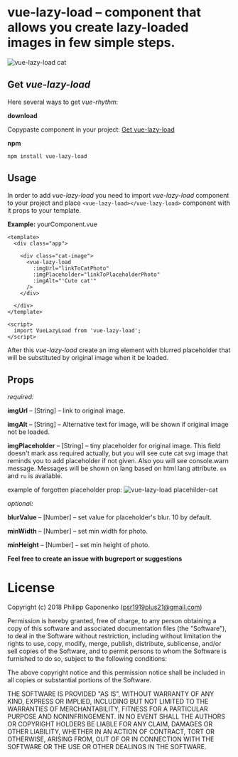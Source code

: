# vue-lazy-load – component that allows you create lazy-loaded images in few simple steps.

![vue-lazy-load cat](https://raw.githubusercontent.com/psr1919plus21/vue-lazy-load/production/img/cat.jpg)

Get *vue-lazy-load*
----------

Here several ways to get *vue-rhythm*:

**download**

Copypaste component in your project:
[Get vue-lazy-load](https://raw.githubusercontent.com/psr1919plus21/vue-lazy-load/production/vue-lazy-load.vue)

**npm**

    npm install vue-lazy-load


Usage
---------
In order to add *vue-lazy-load*  you need to import *vue-lazy-load* component to your project and place `<vue-lazy-load></vue-lazy-load>` component with it props to your template.

**Example:**
yourComponent.vue

    <template>
      <div class="app">

        <div class="cat-image">
          <vue-lazy-load
            :imgUrl="linkToCatPhoto"
            :imgPlaceholder="linkToPlaceholderPhoto"
            :imgAlt="'Cute cat'"
          />
        </div>

      </div>
    </template>

    <script>
      import VueLazyLoad from 'vue-lazy-load';
    </script>


After this *vue-lazy-load* create an img element with blurred placeholder that will be substituted by original image when it be loaded.


Props
---------

*required:*

**imgUrl** – [String] – link to original image.

**imgAlt** – [String] – Alternative text for image, will be shown if original image not be loaded.

**imgPlaceholder** – [String] – tiny placeholder for original image. This field doesn't mark ass required actually, but you will see cute cat svg image that reminds you to add placeholder if not given. Also you will see console.warn message. Messages will be shown on lang based on html lang attribute. `en` and `ru` is available.

example of forgotten placeholder prop:
![vue-lazy-load placehilder-cat](https://raw.githubusercontent.com/psr1919plus21/vue-lazy-load/production/img/cat-advicer.jpg)


*optional:*

**blurValue** – [Number] – set value for placeholder's blur. 10 by default.

**minWidth** – [Number] – set min width for photo.

**minHeight** – [Number] – set min height of photo.

**Feel free to create an issue with bugreport or suggestions**

License
=======

Copyright (c) 2018 Philipp Gaponenko (psr1919plus21@gmail.com)

Permission is hereby granted, free of charge, to any person obtaining a copy
of this software and associated documentation files (the "Software"), to deal
in the Software without restriction, including without limitation the rights
to use, copy, modify, merge, publish, distribute, sublicense, and/or sell
copies of the Software, and to permit persons to whom the Software is
furnished to do so, subject to the following conditions:

The above copyright notice and this permission notice shall be included in all
copies or substantial portions of the Software.

THE SOFTWARE IS PROVIDED "AS IS", WITHOUT WARRANTY OF ANY KIND, EXPRESS OR
IMPLIED, INCLUDING BUT NOT LIMITED TO THE WARRANTIES OF MERCHANTABILITY,
FITNESS FOR A PARTICULAR PURPOSE AND NONINFRINGEMENT. IN NO EVENT SHALL THE
AUTHORS OR COPYRIGHT HOLDERS BE LIABLE FOR ANY CLAIM, DAMAGES OR OTHER
LIABILITY, WHETHER IN AN ACTION OF CONTRACT, TORT OR OTHERWISE, ARISING FROM,
OUT OF OR IN CONNECTION WITH THE SOFTWARE OR THE USE OR OTHER DEALINGS IN THE
SOFTWARE.
